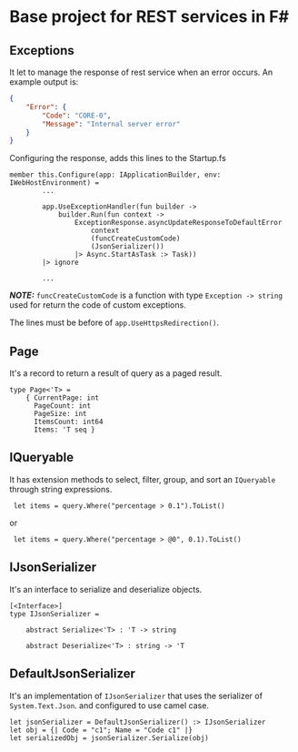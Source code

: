 # Base project for REST services in F#

## Exceptions

It let to manage the response of rest service when an error occurs. An example output is:

```json
{
    "Error": {
        "Code": "CORE-0",
        "Message": "Internal server error"
    }
}
```

Configuring the response, adds this lines to the Startup.fs

```f#
member this.Configure(app: IApplicationBuilder, env: IWebHostEnvironment) =
        ...

        app.UseExceptionHandler(fun builder ->
            builder.Run(fun context ->
                ExceptionResponse.asyncUpdateResponseToDefaultError
                    context
                    (funcCreateCustomCode)
                    (JsonSerializer())
                |> Async.StartAsTask :> Task))
        |> ignore

        ...
```

**_NOTE:_** `funcCreateCustomCode` is a function with type `Exception -> string` used for return the code of custom exceptions. 

The lines must be before of `app.UseHttpsRedirection()`.

## Page

It's a record to return a result of query as a paged result.

```f#
type Page<'T> =
    { CurrentPage: int
      PageCount: int
      PageSize: int
      ItemsCount: int64
      Items: 'T seq }
```

## IQueryable

It has extension methods to select, filter, group, and sort an `IQueryable` through string expressions.

```f#
 let items = query.Where("percentage > 0.1").ToList()
``` 

or

```f#
 let items = query.Where("percentage > @0", 0.1).ToList()
```

## IJsonSerializer

It's an interface to serialize and deserialize objects.

```f#
[<Interface>]
type IJsonSerializer =

    abstract Serialize<'T> : 'T -> string
    
    abstract Deserialize<'T> : string -> 'T
```

## DefaultJsonSerializer

It's an implementation of `IJsonSerializer` that uses the serializer of `System.Text.Json`. and configured to use camel case.

```f#
let jsonSerializer = DefaultJsonSerializer() :> IJsonSerializer
let obj = {| Code = "c1"; Name = "Code c1" |}
let serializedObj = jsonSerializer.Serialize(obj)
```
